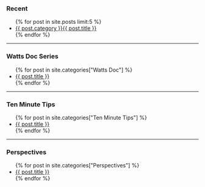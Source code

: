 ### Recent

<ul>
  {% for post in site.posts limit:5 %}
    <li>
      <a href="{{ site.baseurl }}{{ post.url }}">{{ post.category }}{{ post.title }}</a>
    </li>
  {% endfor %}
</ul>

---

### Watts Doc Series

<ul>
  {% for post in site.categories["Watts Doc"] %}
    <li><a href="{{ site.baseurl }}{{ post.url }}">{{ post.title }}</a></li>
  {% endfor %}
</ul>

---

### Ten Minute Tips

<ul>
  {% for post in site.categories["Ten Minute Tips"] %}
    <li><a href="{{ site.baseurl }}{{ post.url }}">{{ post.title }}</a></li>
  {% endfor %}
</ul>

---

### Perspectives

<ul>
  {% for post in site.categories["Perspectives"] %}
    <li><a href="{{ site.baseurl }}{{ post.url }}">{{ post.title }}</a></li>
  {% endfor %}
</ul>